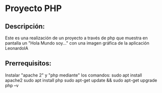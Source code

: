 # Proyecto PHP

## Descripción:
Este es una realización de un proyecto a través de php que muestra en pantalla un "Hola Mundo soy..." con una imagen gráfica de la aplicación LeonardoIA

## Prerrequisitos:
Instalar "apache 2" y "php mediante" los comandos: sudo apt install apache2 sudo apt install php sudo apt-get update && sudo apt-get upgrade php –v
